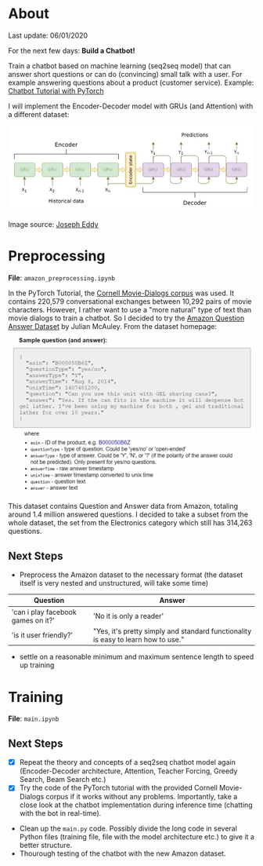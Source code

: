 # About

Last update: 06/01/2020

For the next few days:
**Build a Chatbot!**

Train a chatbot based on machine learning (seq2seq model) that can answer short questions or can do (convincing) small talk with a user. For example answering questions about a product (customer service).
Example: [Chatbot Tutorial with PyTorch](https://pytorch.org/tutorials/beginner/chatbot_tutorial.html)

I will implement the Encoder-Decoder model with GRUs (and Attention) with a different dataset:

![architecture](./images/architecture.jpg)

Image source: [Joseph Eddy](https://jeddy92.github.io/JEddy92.github.io/ts_seq2seq_intro/)

# Preprocessing #

**File**: `amazon_preprocessing.ipynb`

In the PyTorch Tutorial, the [Cornell Movie-Dialogs corpus](https://www.cs.cornell.edu/~cristian/Cornell_Movie-Dialogs_Corpus.html) was used. It contains 220,579 conversational exchanges between 10,292 pairs of movie characters. However, I rather want to use a "more natural" type of text than movie dialogs to train a chatbot. So I decided to try the [Amazon Question Answer Dataset](http://jmcauley.ucsd.edu/data/amazon/qa/) by Julian McAuley. From the dataset homepage:

![amazon_dataset](./images/amazon_dataset.jpg)

This dataset contains Question and Answer data from Amazon, totaling around 1.4 million answered questions. I decided to take a subset from the whole dataset, the set from the Electronics category which still has 314,263 questions.

## Next Steps ##
- Preprocess the Amazon dataset to the necessary format (the dataset itself is very nested and unstructured, will take some time) 

|              Question                                                   |        Answer                              |
|-------------------------------------------------------------------------|--------------------------------------------|
|'can i play facebook games on it?'  |'No it is only a reader'|
|'is it user friendly?'              |"Yes, it's pretty simply and standard functionality is easy to learn how to use."|

- settle on a reasonable minimum and maximum sentence length to speed up training


# Training #

**File**: `main.ipynb`

## Next Steps ##

- [x] Repeat the theory and concepts of a seq2seq chatbot model again (Encoder-Decoder architecture, Attention, Teacher Forcing, Greedy Search, Beam Search etc.)
- [x] Try the code of the PyTorch tutorial with the provided Cornell Movie-Dialogs corpus if it works without any problems. Importantly, take a close look at the chatbot implementation during inference time (chatting with the bot in real-time).
- Clean up the `main.py` code. Possibly divide the long code in several Python files (training file, file with the model architecture etc.) to give it a better structure.
- Thourough testing of the chatbot with the new Amazon dataset.
